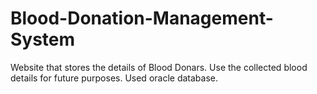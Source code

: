 # Blood-Donation-Management-System
Website that stores the details of Blood Donars.
Use the collected blood details for future purposes.
Used oracle database.
